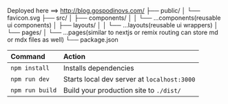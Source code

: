 Deployed here ==> http://blog.gospodinovs.com/
├── public/
│ └── favicon.svg
├── src/
│ ├── components/
│ │ └── ...components(reusable ui components)
│ ├── layouts/
│ │ └── ...layouts(reusable ui wrappers)
│ └── pages/
│ └── ...pages(similar to nextjs or remix routing can store md or mdx files as well)
└── package.json

| Command         | Action                                      |
| :-------------- | :------------------------------------------ |
| `npm install`   | Installs dependencies                       |
| `npm run dev`   | Starts local dev server at `localhost:3000` |
| `npm run build` | Build your production site to `./dist/`     |
